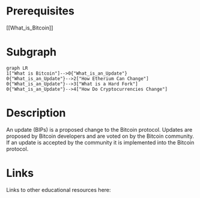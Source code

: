 # Prerequisites
[[What_is_Bitcoin]]

# Subgraph

```mermaid
graph LR
1["What is Bitcoin"]-->0{"What_is_an_Update"}
0{"What_is_an_Update"}-->2["How Etherium Can Change"]
0{"What_is_an_Update"}-->3["What is a Hard Fork"]
0{"What_is_an_Update"}-->4["How Do Cryptocurrencies Change"]
```



# Description
An update (BIPs) is a proposed change to the Bitcoin protocol. Updates are proposed by Bitcoin developers and are voted on by the Bitcoin community. If an update is accepted by the community it is implemented into the Bitcoin protocol.

# Links
Links to other educational resources here: